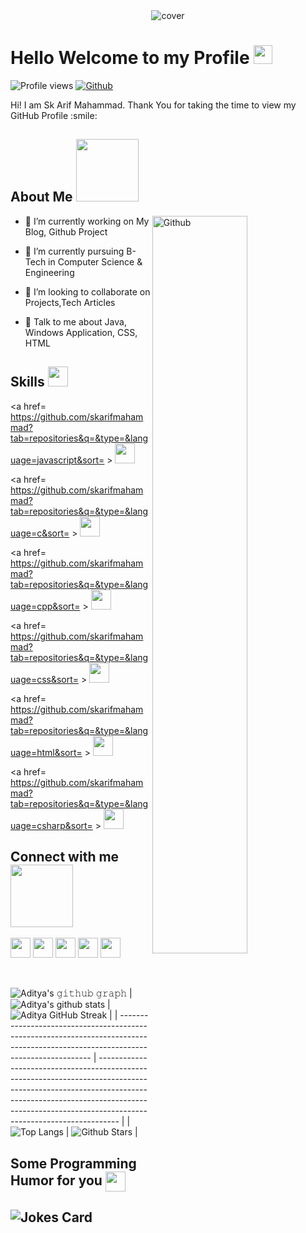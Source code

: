 <!-- ### Hi there 👋 -->

<!--
**skarifmahammad/skarifmahammad** is a ✨ _special_ ✨ repository because its `README.md` (this file) appears on your GitHub profile.

Here are some ideas to get you started:

- 🔭 I’m currently working on ...
- 🌱 I’m currently learning ...
- 👯 I’m looking to collaborate on ...
- 🤔 I’m looking for help with ...
- 💬 Ask me about ...
- 📫 How to reach me: ...
- 😄 Pronouns: ...
- ⚡ Fun fact: ...
-->
<div align="center">
<img width="" height = "" src="https://miro.medium.com/max/1444/1*Z5-lWkyzcRB5ahgm9qyxvg.png" alt="cover" />
</div>

<h1> Hello Welcome to my Profile <img src = "https://raw.githubusercontent.com/MartinHeinz/MartinHeinz/master/wave.gif" width = 30px> </h1>
<p align='center'>
</p>

![Profile views](https://visitor-badge.glitch.me/badge?page_id=skarifmahammad.skarifmahammad)
[![Github](https://img.shields.io/github/followers/skarifmahammad?label=Follow&style=social)](https://github.com/skarifmahammad)

<div size='20px'> Hi! I am Sk Arif Mahammad. Thank You for taking the time to view my GitHub Profile :smile:
</div>

<h2> About Me <img src = "https://media0.giphy.com/media/KDDpcKigbfFpnejZs6/giphy.gif?cid=ecf05e47oy6f4zjs8g1qoiystc56cu7r9tb8a1fe76e05oty&rid=giphy.gif" width = 100px></h2>

<img width="55%" align="right" alt="Github" src="https://raw.githubusercontent.com/onimur/.github/master/.resources/git-header.svg" />

- 🔭 I’m currently working on My Blog, Github Project

- 🌱 I’m currently pursuing B-Tech in Computer Science & Engineering

- 👯 I’m looking to collaborate on Projects,Tech Articles

- 💬 Talk to me about Java, Windows Application, CSS, HTML

<h2> Skills <img src = "https://media2.giphy.com/media/QssGEmpkyEOhBCb7e1/giphy.gif?cid=ecf05e47a0n3gi1bfqntqmob8g9aid1oyj2wr3ds3mg700bl&rid=giphy.gif" width = 32px> </h2>
<!-- <a href= https://github.com/skarifmahammad?tab=repositories&q=&type=&language=python&sort= > <img width ='32px' src ='https://raw.githubusercontent.com/rahulbanerjee26/githubAboutMeGenerator/main/icons/python.svg'> </a> -->
  
<!-- <a href= https://github.com/skarifmahammad?tab=repositories&q=&type=&language=reactjs&sort= > <img width ='32px' src ='https://raw.githubusercontent.com/rahulbanerjee26/githubAboutMeGenerator/main/icons/reactjs.svg'> </a> -->
  
<a href= https://github.com/skarifmahammad?tab=repositories&q=&type=&language=javascript&sort= > <img width ='32px' src ='https://raw.githubusercontent.com/rahulbanerjee26/githubAboutMeGenerator/main/icons/javascript.svg'> </a>
  
<!-- <a href= https://github.com/skarifmahammad?tab=repositories&q=&type=&language=scikit&sort= > <img width ='32px' src ='https://raw.githubusercontent.com/rahulbanerjee26/githubAboutMeGenerator/main/icons/scikit.svg'> </a> -->
  
<a href= https://github.com/skarifmahammad?tab=repositories&q=&type=&language=c&sort= > <img width ='32px' src ='https://raw.githubusercontent.com/rahulbanerjee26/githubAboutMeGenerator/main/icons/c.svg'> </a>
  
<a href= https://github.com/skarifmahammad?tab=repositories&q=&type=&language=cpp&sort= > <img width ='32px' src ='https://raw.githubusercontent.com/rahulbanerjee26/githubAboutMeGenerator/main/icons/cpp.svg'> </a>
  
<!-- <a href= https://github.com/skarifmahammad?tab=repositories&q=&type=&language=sqlite&sort= > <img width ='32px' src ='https://raw.githubusercontent.com/rahulbanerjee26/githubAboutMeGenerator/main/icons/sqlite.svg'> </a> -->
  
<!-- <a href= https://github.com/skarifmahammad?tab=repositories&q=&type=&language=pytorch&sort= > <img width ='32px' src ='https://raw.githubusercontent.com/rahulbanerjee26/githubAboutMeGenerator/main/icons/pytorch.svg'> </a> -->

<!-- <a https://github.com/skarifmahammad?tab=repositories&q=&type=&language=sql&sort= > <img width ='32px' src ='https://raw.githubusercontent.com/rahulbanerjee26/githubAboutMeGenerator/main/icons/pytorch.svg'> </a> -->
  
<a href= https://github.com/skarifmahammad?tab=repositories&q=&type=&language=css&sort= > <img width ='32px' src ='https://raw.githubusercontent.com/rahulbanerjee26/githubAboutMeGenerator/main/icons/css.svg'> </a>
  
<a href= https://github.com/skarifmahammad?tab=repositories&q=&type=&language=html&sort= > <img width ='32px' src ='https://raw.githubusercontent.com/rahulbanerjee26/githubAboutMeGenerator/main/icons/html.svg'> </a>
  
<!-- <a href= https://github.com/skarifmahammad?tab=repositories&q=&type=&language=android&sort= > <img width ='32px' src ='https://raw.githubusercontent.com/rahulbanerjee26/githubAboutMeGenerator/main/icons/android.svg'> </a> -->
  
<a href= https://github.com/skarifmahammad?tab=repositories&q=&type=&language=csharp&sort= > <img width ='32px' src ='https://raw.githubusercontent.com/rahulbanerjee26/githubAboutMeGenerator/main/icons/csharp.svg'> </a>


<h2> Connect with me <img src='https://raw.githubusercontent.com/ShahriarShafin/ShahriarShafin/main/Assets/handshake.gif' width="100px"> </h2>
<a href = 'https://www.linkedin.com/in/sk-arif-mahammad-2440b91ba/'> <img width = '32px' align= 'center' src="https://raw.githubusercontent.com/rahulbanerjee26/githubAboutMeGenerator/main/icons/linked-in-alt.svg"/></a>
<a href = 'https://twitter.com/skarifmd?t=tR0T0kMZQVbkL55JgpTB8g&s=08'> <img width = '32px' align= 'center' src="https://raw.githubusercontent.com/rahulbanerjee26/githubAboutMeGenerator/main/icons/twitter.svg"/></a>
<a href = 'https://www.facebook.com/arif.mahammad.14811/'> <img width = '32px' align= 'center' src="https://github.com/rahulbanerjee26/githubProfileReadmeGenerator/blob/main/icons/facebook.svg"/></a>
<!-- <a href = 'link.......'> <img width = '32px' align= 'center' src="https://raw.githubusercontent.com/rahulbanerjee26/githubAboutMeGenerator/main/icons/portfolio.png"/></a> -->
<a href = 'https://www.instagram.com/arifmahammadd/'> <img width = '32px' align= 'center' src="https://raw.githubusercontent.com/rahulbanerjee26/githubAboutMeGenerator/main/icons/instagram.svg"/></a>
<a href = 'https://github.com/skarifmahammad'> <img width = '32px' align= 'center' src="https://raw.githubusercontent.com/rahulbanerjee26/githubAboutMeGenerator/main/icons/github.svg"/></a>

<br>
<br>
  <br>

 ![Aditya's 𝚐𝚒𝚝𝚑𝚞𝚋 𝚐𝚛𝚊𝚙𝚑](https://activity-graph.herokuapp.com/graph?username=skarifmahammad&theme=redical&hide_border=true&area=true)
| ![Aditya's github stats](https://github-readme-stats.vercel.app/api?username=skarifmahammad&show_icons=true&theme=radical)             | ![Aditya GitHub Streak](https://github-readme-streak-stats.herokuapp.com/?user=skarifmahammad&theme=radical)                                                                                                           |
| --------------------------------------------------------------------------------------------------------------------------------- | ----------------------------------------------------------------------------------------------------------------------------------------------------------------------------------------------------------------- |
| ![Top Langs](https://github-readme-stats.vercel.app/api/top-langs/?username=skarifmahammad&langs_count=8&theme=radical&layout=compact) | ![Github Stars](https://github-readme-stats.vercel.app/api?username=skarifmahammad&show_icons=true&locale=en&count_private=true&hide_rank=true&custom_title=My%20GitHub%20Stats&disable_animations=true&theme=radical) |

<h2> Some Programming Humor for you <img align ='center' src='https://media2.giphy.com/media/UQDSBzfyiBKvgFcSTw/giphy.gif?cid=ecf05e47p3cd513axbek3f56ti3jzizq8hincw20jauyyfyw&rid=giphy.gif' width = '32px'></h2>

![Jokes Card](https://readme-jokes.vercel.app/api?theme=radical)
-------
